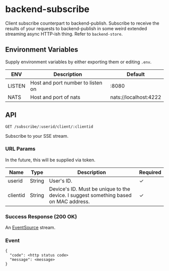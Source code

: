 # backend-subscribe

Client subscribe counterpart to backend-publish. Subscribe to receive the results of your requests to backend-publish in some weird extended streaming async HTTP-ish thing. Refer to ```backend-store```.

## Environment Variables

Supply environment variables by either exporting them or editing ```.env```.

| ENV | Description | Default |
| ---- | ----------- | ------- |
| LISTEN | Host and port number to listen on | :8080 |
| NATS | Host and port of nats | nats://localhost:4222 |

## API

```
GET /subscribe/:userid/client/:clientid
```

Subscribe to your SSE stream.

### URL Params

In the future, this will be supplied via token.

| Name | Type | Description | Required |
| ---- | ---- | ----------- | -------- |
| userid | String | User's ID. | ✓ |
| clientid | String | Device's ID. Must be unique to the device. I suggest something based on MAC address. | ✓ |

### Success Response (200 OK)

An [EventSource](https://developer.mozilla.org/en-US/docs/Web/API/EventSource) stream.

### Event

```
{
  "code": <http status code>
  "message": <message>
}
```
